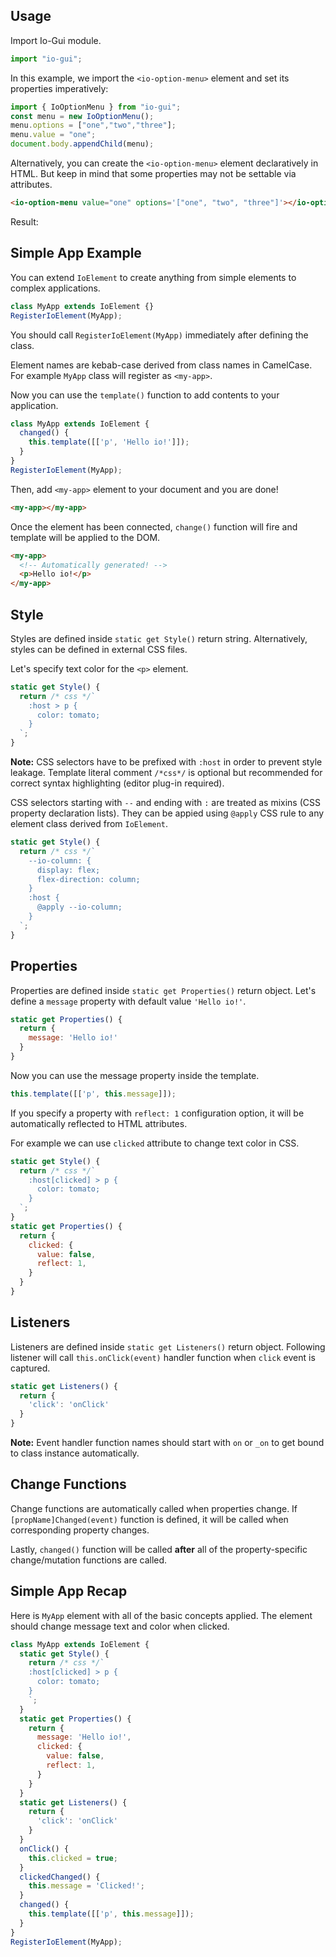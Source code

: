 ## Usage

Import Io-Gui module.

```javascript
import "io-gui";
```

In this example, we import the `<io-option-menu>` element and set its properties imperatively:

```javascript
import { IoOptionMenu } from "io-gui";
const menu = new IoOptionMenu();
menu.options = ["one","two","three"];
menu.value = "one";
document.body.appendChild(menu);
```

Alternatively, you can create the `<io-option-menu>` element declaratively in HTML. But keep in mind that some properties may not be settable via attributes.

```html
<io-option-menu value="one" options='["one", "two", "three"]'></io-option-menu>
```

Result:

<io-option-menu value="one" options='["one", "two", "three"]'></io-option-menu>

## Simple App Example

You can extend `IoElement` to create anything from simple elements to complex applications.

```javascript
class MyApp extends IoElement {}
RegisterIoElement(MyApp);
```
You should call `RegisterIoElement(MyApp)` immediately after defining the class.

Element names are kebab-case derived from class names in CamelCase. For example `MyApp` class will register as `<my-app>`.

Now you can use the `template()` function to add contents to your application.

```javascript
class MyApp extends IoElement {
  changed() {
    this.template([['p', 'Hello io!']]);
  }
}
RegisterIoElement(MyApp);
```

Then, add `<my-app>` element to your document and you are done!

```html
<my-app></my-app>
```

Once the element has been connected, `change()` function will fire and template will be applied to the DOM.

```html
<my-app>
  <!-- Automatically generated! -->
  <p>Hello io!</p>
</my-app>
```

## Style

Styles are defined inside `static get Style()` return string. Alternatively, styles can be defined in external CSS files.

Let's specify text color for the `<p>` element.

```javascript
static get Style() {
  return /* css */`
    :host > p {
      color: tomato;
    }
  `;
}
```

**Note:** CSS selectors have to be prefixed with `:host` in order to prevent style leakage. Template literal comment `/*css*/` is optional but recommended for correct syntax highlighting (editor plug-in required).

CSS selectors starting with `--` and ending with `:` are treated as mixins (CSS property declaration lists). They can be appied using `@apply` CSS rule to any element class derived from `IoElement`.

```javascript
static get Style() {
  return /* css */`
    --io-column: {
      display: flex;
      flex-direction: column;
    }
    :host {
      @apply --io-column;
    }
  `;
}
```

## Properties

Properties are defined inside `static get Properties()` return object. Let's define a `message` property with default value `'Hello io!'`.

```javascript
static get Properties() {
  return {
    message: 'Hello io!'
  }
}
```

Now you can use the message property inside the template.

```javascript
this.template([['p', this.message]]);
```

If you specify a property with `reflect: 1` configuration option, it will be automatically reflected to HTML attributes.

For example we can use `clicked` attribute to change text color in CSS.

```javascript
static get Style() {
  return /* css */`
    :host[clicked] > p {
      color: tomato;
    }
  `;
}
static get Properties() {
  return {
    clicked: {
      value: false,
      reflect: 1,
    }
  }
}
```

## Listeners

Listeners are defined inside `static get Listeners()` return object. Following listener will call `this.onClick(event)` handler function when `click` event is captured.

```javascript
static get Listeners() {
  return {
    'click': 'onClick'
  }
}
```

**Note:** Event handler function names should start with `on` or `_on` to get bound to class instance automatically.

## Change Functions

Change functions are automatically called when properties change. If `[propName]Changed(event)` function is defined, it will be called when corresponding property changes.

Lastly, `changed()` function will be called **after** all of the property-specific change/mutation functions are called.

## Simple App Recap

Here is `MyApp` element with all of the basic concepts applied. The element should change message text and color when clicked.

```javascript
class MyApp extends IoElement {
  static get Style() {
    return /* css */`
    :host[clicked] > p {
      color: tomato;
    }
    `;
  }
  static get Properties() {
    return {
      message: 'Hello io!',
      clicked: {
        value: false,
        reflect: 1,
      }
    }
  }
  static get Listeners() {
    return {
      'click': 'onClick'
    }
  }
  onClick() {
    this.clicked = true;
  }
  clickedChanged() {
    this.message = 'Clicked!';
  }
  changed() {
    this.template([['p', this.message]]);
  }
}
RegisterIoElement(MyApp);
```

<!-- > Continue reading [advanced usage](#doc=learn-more#creating-elements) or check out the [included elements](#doc=elements-core#IoItem). -->
